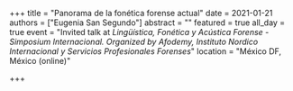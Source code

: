 +++
title = "Panorama de la fonética forense actual"
date = 2021-01-21
authors = ["Eugenia San Segundo"]
abstract = ""
featured = true
all_day = true
event = "Invited talk at *Ling&#252;&#237;stica, Fon&#233;tica y Ac&#250;stica Forense - Simposium Internacional. Organized by Afodemy, Instituto Nordico Internacional y Servicios Profesionales Forenses*"
location = "M&#233;xico DF, M&#233;xico (online)"


+++

